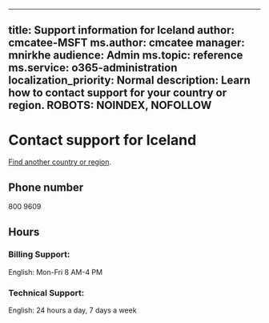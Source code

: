 ﻿
---                                
title: Support information for Iceland
author: cmcatee-MSFT
ms.author: cmcatee
manager: mnirkhe
audience: Admin
ms.topic: reference
ms.service: o365-administration
localization_priority: Normal
description: Learn how to contact support for your country or region.
ROBOTS: NOINDEX, NOFOLLOW
---

# Contact support for Iceland

[Find another country or region](../contact-support-for-business-products.md).

## Phone number
800 9609

## Hours
### Billing Support:

English: Mon-Fri 8 AM-4 PM

### Technical Support:

English: 24 hours a day, 7 days a week




